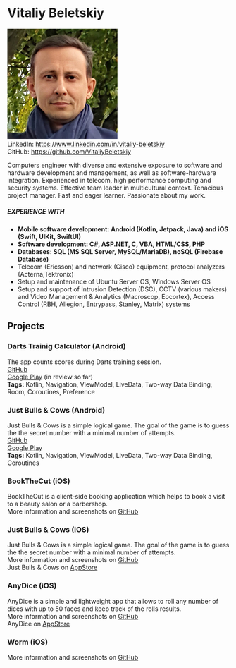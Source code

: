 # Vitaliy Beletskiy

![photo](Photo_Vit_250.jpg)<br/>
LinkedIn: <https://www.linkedin.com/in/vitaliy-beletskiy><br/>
GitHub: <https://github.com/VitaliyBeletskiy><br/>

Computers engineer with diverse and extensive exposure to software and hardware development and management, as well as software-hardware integration. Experienced in telecom, high performance computing and security systems. Effective team leader in multicultural context. Tenacious project manager. Fast and eager learner. Passionate about my work.

##### EXPERIENCE WITH
- **Mobile software development: Android (Kotlin, Jetpack, Java) and iOS (Swift, UIKit, SwiftUI)**
- **Software development: С#, ASP.NET, C, VBA, HTML/CSS, PHP**
- **Databases: SQL (MS SQL Server, MySQL/MariaDB), noSQL (Firebase Database)**
- Telecom (Ericsson) and network (Cisco) equipment, protocol analyzers (Acterna,Tektronix)
- Setup and maintenance of Ubuntu Server OS, Windows Server OS 
- Setup and support of Intrusion Detection (DSC), CCTV (various makers) and Video Management & Analytics (Macroscop, Eocortex), Access Control (RBH, Allegion, Entrypass, Stanley, Matrix) systems

## Projects
### Darts Trainig Calculator (Android)
The app counts scores during Darts training session.<br/>
[GitHub](https://github.com/VitaliyBeletskiy/DartsTrainingCalculator_Android)<br/>
[Google Play](https://play.google.com/store/apps/details?id=com.beletskiy.dartstrainingcalculator) (in review so far)<br/>
**Tags:** Kotlin, Navigation, ViewModel, LiveData, Two-way Data Binding, Room, Coroutines, Preference

### Just Bulls & Cows (Android)
Just Bulls & Cows is a simple logical game. The goal of the game is to guess the the secret number with a minimal number of attempts.<br/>
[GitHub](https://github.com/VitaliyBeletskiy/BullsAndCows_kotlin)<br/>
[Google Play](https://play.google.com/store/apps/details?id=com.beletskiy.bullscows)<br/>
**Tags:** Kotlin, Navigation, ViewModel, LiveData, Two-way Data Binding, Coroutines

### BookTheCut (iOS)
BookTheCut is a client-side booking application which helps to book a visit to a beauty salon or a barbershop.<br/>
More information and screenshots on [GitHub](https://github.com/VitaliyBeletskiy/BookTheCut_Swift)

### Just Bulls & Cows (iOS)
Just Bulls & Cows is a simple logical game. The goal of the game is to guess the the secret number with a minimal number of attempts.<br/>
More information and screenshots on [GitHub](https://github.com/VitaliyBeletskiy/BullsAndCows_SwiftUI)<br/>
Just Bulls & Cows on [AppStore](https://apps.apple.com/us/app/just-bulls-cows/id1546216624)

### AnyDice (iOS)
AnyDice is a simple and lightweight app that allows to roll any number of dices with up to 50 faces and keep track of the rolls results.<br/>
More information and screenshots on [GitHub](https://github.com/VitaliyBeletskiy/AnyDice)<br/>
AnyDice on [AppStore](https://apps.apple.com/us/app/anydice/id1540270825)

### Worm (iOS)
More information and screenshots on [GitHub](https://github.com/VitaliyBeletskiy/Worm)
